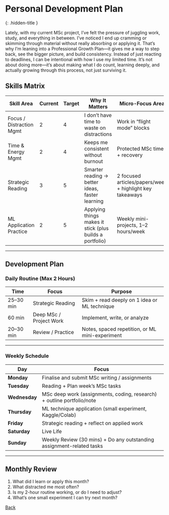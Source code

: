 # Personal Development Plan
{: .hidden-title }

Lately, with my current MSc project, I’ve felt the pressure of juggling work, study, and everything in between. I’ve noticed I end up cramming or skimming through material without really absorbing or applying it. That’s why I’m leaning into a Professional Growth Plan—it gives me a way to step back, see the bigger picture, and build consistency. Instead of just reacting to deadlines, I can be intentional with how I use my limited time. It’s not about doing more—it’s about making what I do count, learning deeply, and actually growing through this process, not just surviving it.

## Skills Matrix

| Skill Area               | Current | Target | Why It Matters                                             | Micro-Focus Area                                     |
|--------------------------|---------|--------|------------------------------------------------------------|------------------------------------------------------|
| Focus / Distraction Mgmt | 2       | 4      | I don’t have time to waste on distractions               | Work in “flight mode” blocks                         |
| Time & Energy Mgmt       | 2       | 4      | Keeps me consistent without burnout                       | Protected MSc time + recovery                        |
| Strategic Reading        | 3       | 5      | Smarter reading → better ideas, faster learning            | 2 focused articles/papers/week + highlight key takeaways |
| ML Application Practice  | 2       | 5      | Applying things makes it stick (plus builds a portfolio)| Weekly mini-projects, 1–2 hours/week                |

---

## Development Plan

### Daily Routine (Max 2 Hours)

| Time       | Focus                  | Purpose                                              |
|------------|------------------------|------------------------------------------------------|
| 25–30 min  | Strategic Reading      | Skim + read deeply on 1 idea or ML technique         |
| 60 min     | Deep MSc / Project Work| Implement, write, or analyze                         |
| 20–30 min  | Review / Practice      | Notes, spaced repetition, or ML mini-experiment      |

---

### Weekly Schedule

| **Day**       | **Focus**                                                    |
|---------------|--------------------------------------------------------------|
| **Monday**    | Finalise and submit MSc writing / assignments                |
| **Tuesday**   | Reading + Plan week’s MSc tasks                             |
| **Wednesday** | MSc deep work (assignments, coding, research) + outline portfolio/note |
| **Thursday**  | ML technique application (small experiment, Kaggle/Colab)   |
| **Friday**    | Strategic reading + reflect on applied work                 |
| **Saturday**  | Live Life    |
| **Sunday**    | Weekly Review (30 mins) + Do any outstanding assignment-related tasks |


---

## Monthly Review

1. What did I learn or apply this month?  
2. What distracted me most often?  
3. Is my 2-hour routine working, or do I need to adjust?  
4. What’s one small experiment I can try next month?


[Back](/)

